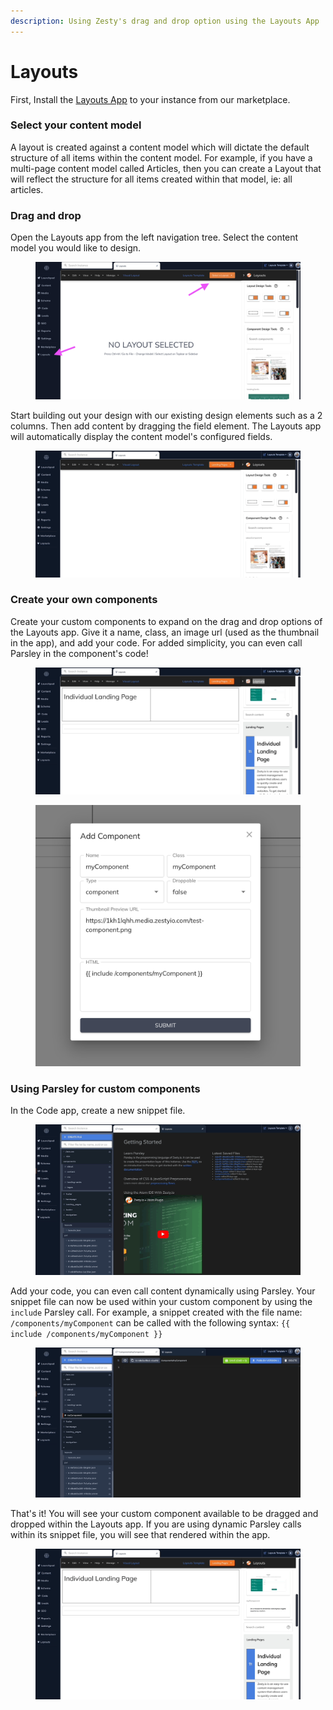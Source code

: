 ```yaml
---
description: Using Zesty's drag and drop option using the Layouts App
---
```


# Layouts

First, Install the [Layouts App](https://www.zesty.io/marketplace/apps/page-layout-designer/) to your instance from our marketplace.&#x20;

### Select your content model

A layout is created against a content model which will dictate the default structure of all items within the content model. For example, if you have a multi-page content model called Articles, then you can create a Layout that will reflect the structure for all items created within that model, ie: all articles.&#x20;

### Drag and drop

Open the Layouts app from the left navigation tree. Select the content model you would like to design.

<figure><img src="../../.gitbook/assets/Screenshot 2023-01-20 at 3.29.05 PM.png" alt=""><figcaption></figcaption></figure>

Start building out your design with our existing design elements such as a 2 columns. Then add content by dragging the field element. The Layouts app will automatically display the content model's configured fields.&#x20;

<figure><img src="../../.gitbook/assets/dragdrop.gif" alt=""><figcaption></figcaption></figure>

### Create your own components

Create your custom components to expand on the drag and drop options of the Layouts app. Give it a name, class, an image url (used as the thumbnail in the app), and add your code. For added simplicity, you can even call Parsley in the component's code!&#x20;

<figure><img src="../../.gitbook/assets/component.gif" alt=""><figcaption></figcaption></figure>

<figure><img src="../../.gitbook/assets/Screenshot 2023-01-20 at 3.44.50 PM.png" alt=""><figcaption></figcaption></figure>

### Using Parsley for custom components

In the Code app, create a new snippet file.&#x20;

<figure><img src="../../.gitbook/assets/createComponent.gif" alt=""><figcaption></figcaption></figure>

Add your code, you can even call content dynamically using Parsley. Your snippet file can now be used within your custom component by using the `include` Parsley call. For example, a snippet created with the file name: `/components/myComponent` can be called with the following syntax: `{{ include /components/myComponent }}`

<figure><img src="../../.gitbook/assets/code.gif" alt=""><figcaption></figcaption></figure>

That's it! You will see your custom component available to be dragged and dropped within the Layouts app. If you are using dynamic Parsley calls within its snippet file, you will see that rendered within the app.

<figure><img src="../../.gitbook/assets/done.gif" alt=""><figcaption></figcaption></figure>
